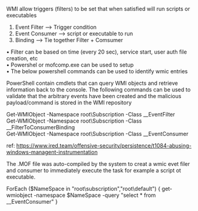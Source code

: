 WMI allow triggers (filters) to be set that when satisfied will run scripts or executables <br />
 
1. Event Filter --> Trigger condition <br />
2. Event Consumer --> script or executable to run <br />
3. Binding --> Tie together Filter + Comsumer <br />

•	Filter can be based on time (every 20 sec), service start, user auth file creation, etc <br />
•	Powershel or mofcomp.exe can be used to setup <br />
•	The below powershell commands can be used to identify wmic entries <br />

PowerShell contain cmdlets that can query WMI objects and retrieve information back to the console. The following commands can be used to validate that the arbitrary events have been created and the malicious payload/command is stored in the WMI repository <br />

Get-WMIObject -Namespace root\Subscription -Class __EventFilter <br />
Get-WMIObject -Namespace root\Subscription -Class __FilterToConsumerBinding <br />
Get-WMIObject -Namespace root\Subscription -Class __EventConsumer <br />

ref: https://www.ired.team/offensive-security/persistence/t1084-abusing-windows-managent-instrumentation <br />

The .MOF file was auto-compiled by the system to creat a wmic evet filer and consumer to immediately execute the task for example a script ot executable.

ForEach ($NameSpace in "root\subscription","root\default") { get-wmiobject -namespace $NameSpace -query "select * from __EventConsumer" }
